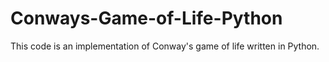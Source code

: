# Conways-Game-of-Life-Python
This code is an implementation of Conway's game of life written in Python.
